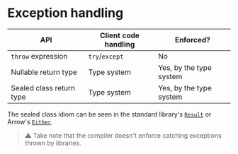 # Exception handling

| API                      | Client code handling | Enforced?               |
|--------------------------|----------------------|-------------------------|
| `throw` expression       | `try`/`except`       | No                      |
| Nullable return type     | Type system          | Yes, by the type system |
| Sealed class return type | Type system          | Yes, by the type system |

The sealed class idiom can be seen in the standard library's [`Result`](https://kotlinlang.org/api/latest/jvm/stdlib/kotlin/-result/) or Arrow's [`Either`](https://arrow-kt.io/docs/apidocs/arrow-core/arrow.core/-either/).

> ⚠️ Take note that the compiler doesn't enforce catching exceptions thrown by libraries.
